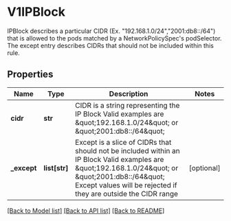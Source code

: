 # V1IPBlock

IPBlock describes a particular CIDR (Ex. \"192.168.1.0/24\",\"2001:db8::/64\") that is allowed to the pods matched by a NetworkPolicySpec's podSelector. The except entry describes CIDRs that should not be included within this rule.

## Properties
Name | Type | Description | Notes
------------ | ------------- | ------------- | -------------
**cidr** | **str** | CIDR is a string representing the IP Block Valid examples are \&quot;192.168.1.0/24\&quot; or \&quot;2001:db8::/64\&quot; | 
**_except** | **list[str]** | Except is a slice of CIDRs that should not be included within an IP Block Valid examples are \&quot;192.168.1.0/24\&quot; or \&quot;2001:db8::/64\&quot; Except values will be rejected if they are outside the CIDR range | [optional] 

[[Back to Model list]](../README.md#documentation-for-models) [[Back to API list]](../README.md#documentation-for-api-endpoints) [[Back to README]](../README.md)


